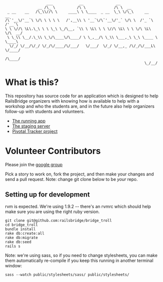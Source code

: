 ```
                   ___            __               __
               __ /\_ \          /\ \             /\ \  __
 _ __    __   /\_\\//\ \     ____\ \ \____  _ __  \_\ \/\_\     __      __
/\`'__\/'__`\ \/\ \ \ \ \   /',__\\ \ '__`\/\`'__\/'_` \/\ \  /'_ `\  /'__`\
\ \ \//\ \L\.\_\ \ \ \_\ \_/\__, `\\ \ \L\ \ \ \//\ \L\ \ \ \/\ \L\ \/\  __/
 \ \_\\ \__/.\_\\ \_\/\____\/\____/ \ \_,__/\ \_\\ \___,_\ \_\ \____ \ \____\
  \/_/ \/__/\/_/ \/_/\/____/\/___/   \/___/  \/_/ \/__,_ /\/_/\/___L\ \/____/
                                                                /\____/
                                                                \_/__/

```
# What is this?

This repository has source code for an application which is designed to help RailsBridge organizers with knowing how is available to help with a workshop and who the students are, and in the future also help organizers follow-up with students and volunteers.

* [The running app](http://bridgetroll.herokuapp.com/)
* [The staging server](http://bridgetroll-staging.herokuapp.com/)
* [Pivotal Tracker project](https://www.pivotaltracker.com/projects/388105)

# Volunteer Contributors

Please join the [google group](http://groups.google.com/group/railsbridge-apps)

Pick a story to work on, fork the project, and then make your changes and send a pull request.  Note: change git clone below to be *your* repo.

## Setting up for development

rvm is expected.  We're using 1.9.2 -- there's an rvmrc which should help make sure you are using the right ruby version.

```
git clone git@github.com:railsbridge/bridge_troll
cd bridge_troll
bundle install
rake db:create:all
rake db:migrate
rake db:seed
rails s
```

Note: we're using sass, so if you need to change stylesheets, you can make them automatically re-compile if you keep this running in another terminal window:

```
sass --watch public/stylesheets/sass/ public/stylesheets/
```

